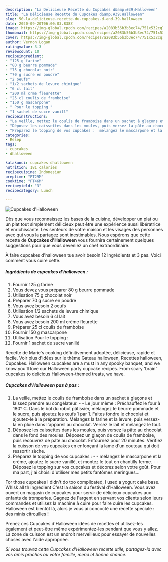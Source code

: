```yaml
---
description: "La Délicieuse Recette du Cupcakes d&amp;#39;Halloween"
title: "La Délicieuse Recette du Cupcakes d&amp;#39;Halloween"
slug: 50-la-delicieuse-recette-du-cupcakes-d-and-39-halloween
date: 2020-09-20T06:00:03.838Z
image: https://img-global.cpcdn.com/recipes/a2083b56b3b3ec74/751x532cq70/cupcakes-dhalloween-photo-principale-de-la-recette.jpg
thumbnail: https://img-global.cpcdn.com/recipes/a2083b56b3b3ec74/751x532cq70/cupcakes-dhalloween-photo-principale-de-la-recette.jpg
cover: https://img-global.cpcdn.com/recipes/a2083b56b3b3ec74/751x532cq70/cupcakes-dhalloween-photo-principale-de-la-recette.jpg
author: Vernon Logan
ratingvalue: 3.3
reviewcount: 10
recipeingredient:
- "125 g farine"
- "80 g beurre pommade"
- "75 g chocolat noir"
- "70 g sucre en poudre"
- "2 oeufs"
- "1/2 sachets de levure chimique"
- "6 cl lait"
- "200 ml crme fleurette"
- "25 cl coulis de framboise"
- "150 g mascarpone"
- " Pour le topping "
- "1 sachet de sucre vanill"
recipeinstructions:
- "La veille, mettez le coulis de framboise dans un sachet à glaçons et laissez prendre au congélateur.  Le jour même : Préchauffez le four à 180° C. Dans le bol du robot pâtissier, mélangez le beurre pommade et le sucre, puis ajoutez les œufs 1 par 1. Faites fondre le chocolat et ajoutez-le à la préparation. Mélangez la farine et la levure, puis versez-la en pluie dans l&#39;appareil au chocolat. Versez le lait et mélangez le tout."
- "Déposez les caissettes dans les moules, puis versez la pâte au chocolat dans le fond des moules. Déposez un glaçon de coulis de framboise, puis recouvrez de pâte au chocolat. Enfournez pour 20 minutes. Vérifiez la cuisson de vos cupcakes en enfonçant la lame d&#39;un couteau qui doit ressortir sèche."
- "Préparez le topping de vos cupcakes :  mélangez le mascarpone et la crème, ajoutez le sucre vanillé, et montez le tout en chantilly ferme.  Déposez le topping sur vos cupcakes et décorez selon votre goût. Pour ma part, j&#39;ai choisi d&#39;utiliser mes petits fantômes meringues..."
categories:
- Resep
tags:
- cupcakes
- dhalloween

katakunci: cupcakes dhalloween 
nutrition: 181 calories
recipecuisine: Indonesian
preptime: "PT29M"
cooktime: "PT46M"
recipeyield: "3"
recipecategory: Lunch

---
```



![Cupcakes d&#39;Halloween](https://img-global.cpcdn.com/recipes/a2083b56b3b3ec74/751x532cq70/cupcakes-dhalloween-photo-principale-de-la-recette.jpg)

Dès que vous reconnaissez les bases de la cuisine, développer un plat ou un plat tout simplement délicieux peut être une expérience aussi libératrice et enrichissante. Les senteurs de votre maison et les visages des personnes avec qui vous la partagez sont inestimables. Nous espérons que cette recette de <strong> Cupcakes d&#39;Halloween </strong> vous fournira certainement quelques suggestions pour que vous deveniez un chef extraordinaire.

<!--inarticleads1-->

À faire cupcakes d&#39;halloween tue avoir besoin 12 Ingrédients et 3 pas. Voici comment vous cuire cette.

##### Ingrédients de cupcakes d&#39;halloween :

1. Fournir 125 g farine
1. Vous devez vous préparer 80 g beurre pommade
1. Utilisation 75 g chocolat noir
1. Préparer 70 g sucre en poudre
1. Vous avez besoin 2 oeufs
1. Utilisation 1/2 sachets de levure chimique
1. Vous avez besoin 6 cl lait
1. Vous avez besoin 200 ml crème fleurette
1. Préparer 25 cl coulis de framboise
1. Fournir 150 g mascarpone
1. Utilisation  Pour le topping :
1. Fournir 1 sachet de sucre vanillé


Recette de Marie&#39;s cooking définitivement adoptée, délicieuse, rapide et facile. Voir plus d&#39;idées sur le thème Gateau halloween, Recettes halloween, Cupcakes. Halloween cupcakes are a must in any spooky banquet, and we know you&#39;ll love our Halloween party cupcake recipes. From scary &#39;brain&#39; cupcakes to delicious Halloween-themed treats, we have. 

<!--inarticleads2-->

##### Cupcakes d&#39;Halloween pas à pas :

1. La veille, mettez le coulis de framboise dans un sachet à glaçons et laissez prendre au congélateur. -  - Le jour même : Préchauffez le four à 180° C. Dans le bol du robot pâtissier, mélangez le beurre pommade et le sucre, puis ajoutez les œufs 1 par 1. Faites fondre le chocolat et ajoutez-le à la préparation. Mélangez la farine et la levure, puis versez-la en pluie dans l&#39;appareil au chocolat. Versez le lait et mélangez le tout.
1. Déposez les caissettes dans les moules, puis versez la pâte au chocolat dans le fond des moules. Déposez un glaçon de coulis de framboise, puis recouvrez de pâte au chocolat. Enfournez pour 20 minutes. Vérifiez la cuisson de vos cupcakes en enfonçant la lame d&#39;un couteau qui doit ressortir sèche.
1. Préparez le topping de vos cupcakes : -  - mélangez le mascarpone et la crème, ajoutez le sucre vanillé, et montez le tout en chantilly ferme. -  - Déposez le topping sur vos cupcakes et décorez selon votre goût. Pour ma part, j&#39;ai choisi d&#39;utiliser mes petits fantômes meringues...


For those cupcakes I didn&#39;t do too complicated, I used a yogurt cake base. Whisk all th ingredient C&#39;est la saison du festival d&#39;Halloween. Vous avez ouvert un magasin de cupcakes pour servir de délicieux cupcakes aux enfants de tromperies. Gagnez de l&#39;argent en servant vos clients selon leurs commandes et utilisez la machine à cuire pour faire cuire les cupcakes. Halloween est bientôt là, alors je vous ai concocté une recette spéciale : des minis citrouilles ! 

<!--inarticleads1-->

<p>
Prenez ces Cupcakes d&#39;Halloween idées de recettes et utilisez-les également et peut-être même expérimentez-les pendant que vous y allez. La zone de cuisson est un endroit merveilleux pour essayer de nouvelles choses avec l'aide appropriée.
</p>

<p>
<i>Si vous trouvez cette Cupcakes d&#39;Halloween recette utile, partagez-la avec vos amis proches ou votre famille, merci et bonne chance.</i>
</p>
